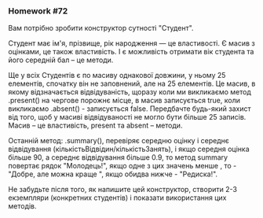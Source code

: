 ### Homework #72

Вам потрібно зробити конструктор сутності "Студент".

Студент має ім'я, прізвище, рік народження — це властивості.
Є масив з оцінками, це також властивість. І є можливість отримати вік студента та його середній 
бал – це методи.

Ще у всіх Студентів є по масиву однакової довжини, у ньому 25 елементів, спочатку він не 
заповнений, але на 25 елементів. Це масив, в якому відзначається відвідуваність, 
щоразу коли ми викликаємо метод .present() на чергове порожнє місце, в масив записується true, 
коли викликаємо .absent() - записується false.
Передбачте будь-який захист від того, щоб у масиві відвідуваності не могло бути більше 25 записів. 
Масив – це властивість, present та absent – ​​методи.

Останній метод: .summary(), перевіряє середню оцінку і середнє відвідування
(кількістьВідвідин/кількістьЗанять), і якщо середня оцінка більше 90, а середнє відвідування більше 
0.9, то метод summary повертає рядок "Молодець!", якщо одне з цих значень менше , то - "Добре, 
але можна краще ", якщо обидва нижче - "Редиска!".

Не забудьте після того, як напишите цей конструктор, створити 2-3 екземпляри (конкретних студентів) 
і показати використання цих методів.